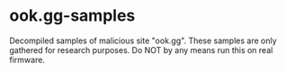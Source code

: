 # ook.gg-samples
Decompiled samples of malicious site "ook.gg". These samples are only gathered for research purposes. Do NOT by any means run this on real firmware.
